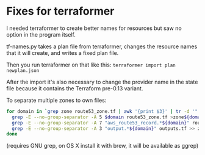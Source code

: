 # Fixes for terraformer

I needed terraformer to create better names for resources but saw no option in the program itself.

tf-names.py takes a plan file from terraformer, changes the resource names that it will create, and
 writes a fixed plan file.

Then you run terraformer on that like this: `terraformer import plan newplan.json`


After the import it's also necessary to change the provider name in the state file because it
contains the Terraform pre-0.13 variant.


To separate multiple zones to own files:

```sh
for domain in `grep zone route53_zone.tf | awk '{print $3}' | tr -d '"' ` ; do
  grep -E --no-group-separator -A 5 $domain route53_zone.tf >zone${domain}.tf
  grep -E --no-group-separator -A 7 "aws_route53_record.*${domain}" route53_record.tf >> zone${domain}.tf
  grep -E --no-group-separator -A 3 "output.*${domain}" outputs.tf >> zone${domain}.tf
done
```

(requires GNU grep, on OS X install it with brew, it will be available as ggrep)


